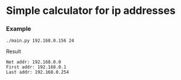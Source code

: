 
# Simple calculator for ip addresses

### Example

` ./main.py 192.168.0.156 24 `

Result

```
Net addr: 192.168.0.0
First addr: 192.168.0.1
Last addr: 192.168.0.254
```
